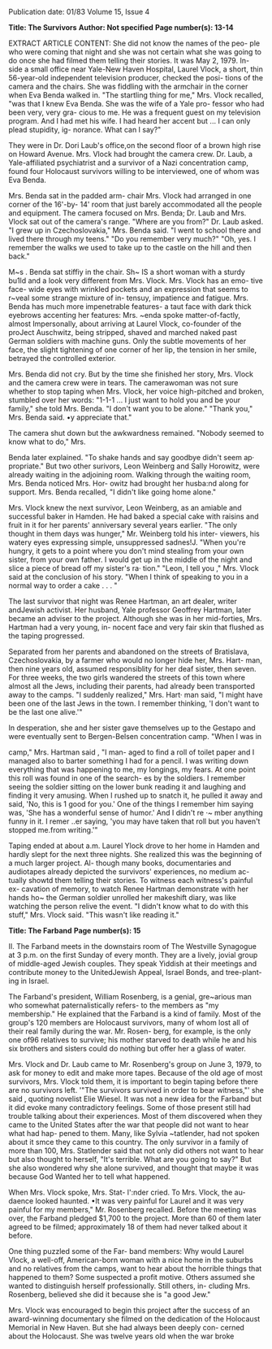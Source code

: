 Publication date: 01/83
Volume 15, Issue 4

**Title: The Survivors**
**Author: Not specified**
**Page number(s): 13-14**

EXTRACT ARTICLE CONTENT:
She did not know the names of the peo-
ple who were coming that night and 
she was not certain what she was going 
to do once she had filmed them telling 
their stories. It was May 2, 1979. In-
side a small office near Yale-New 
Haven Hospital, 
Laurel Vlock, a 
short, thin 56-year-old independent 
television producer, checked the posi-
tions of the camera and the chairs. She 
was fiddling with the armchair in the 
corner when Eva Benda walked in. 
"The startling thing for me," Mrs. 
Vlock recalled, "was that I knew Eva 
Benda. She was the wife of a Yale pro-
fessor who had been very, very gra-
cious to me. He was a frequent guest 
on my television program. And I had 
met his wife. I had heard her accent 
but ... I can only plead stupidity, ig-
norance. What can I say?" 

They were in Dr. Dori Laub's 
office,on the second floor of a brown 
high rise on Howard Avenue. Mrs. 
Vlock had brought the camera crew. 
Dr. Laub, a Yale-affiliated psychiatrist 
and a survivor of a Nazi concentration 
camp, found four Holocaust survivors 
willing to be interviewed, one of whom 
was Eva Benda. 

Mrs. Benda sat in the padded arm-
chair Mrs. Vlock had arranged in one 
corner of the 16'-by- 14' room that just 
barely accommodated all the people 
and equipment. The camera focused 
on Mrs. Benda; Dr. Laub and Mrs. 
Vlock sat out of the camera's range. 
"Where are you from?" Dr. Laub 
asked. 
"I grew up in Czechoslovakia," Mrs. 
Benda said. "I went to school there and 
lived there through my teens." 
"Do you remember very much?" 
"Oh, yes. I remember the walks we 
used to take up to the castle on the hill 
and then back." 

M~s . Benda sat stiffiy in the chair. 
Sh~ IS a short woman with a sturdy 
bu1ld and a look very different from 
Mrs. Vlock. Mrs. Vlock has an emo-
tive face- wide eyes with wrinkled 
pockets and an expression that seems 
to r~veal some strange mixture of in-
tensuy, impatience and fatigue. Mrs. 
Benda has much more impenetrable 
features- a taut face with dark thick 
eyebrows accenting her features: Mrs. 
~enda spoke matter-of-factly, almost 
Impersonally, 
about arriving at 
Laurel Vlock, co-founder of the proJect 
Auschwitz, being stripped, 
shaved 
and marched naked past German 
soldiers with machine guns. Only the 
subtle movements of her face, the 
slight tightening of one corner of her 
lip, the tension in her smile, betrayed 
the controlled exterior. 

Mrs. Benda did not cry. But by the 
time she finished her story, Mrs. Vlock 
and the camera crew were in tears. 
The camerawoman 
was not sure 
whether to stop taping when Mrs. 
Vlock, her voice high-pitched and 
broken, stumbled over her words: 
"1-1-1 ... I just want to hold you 
and be your family," she told Mrs. 
Benda. "I don't want you to be alone." 
"Thank you," Mrs. Benda said. •y 
appreciate that." 

The camera shut down but the 
awkwardness remained. "Nobody 
seemed to know what to do," Mrs. 


Benda later explained. "To shake 
hands and say goodbye didn't seem ap· 
propriate." But two other surivors, 
Leon Weinberg and Sally Horowitz, 
were already waiting in the adjoining 
room. Walking through the waiting 
room, Mrs. Benda noticed Mrs. Hor-
owitz had brought her husba:nd along 
for support. Mrs. Benda recalled, "I 
didn't like going home alone." 

Mrs. Vlock knew the next survivor, 
Leon Weinberg, as an amiable and 
successful baker in Hamden. He had 
baked a special cake with raisins and 
fruit in it for her parents' anniversary 
several years earlier. 
"The only thought in them days was 
hunger," Mr. Weinberg told his inter-
viewers, his watery eyes expressing 
simple, unsuppressed sadnes!J. "When 
you're hungry, it gets to a point where 
you don't mind stealing from your own 
sister, from your own father. I would 
get up in the middle of the night and 
slice a piece of bread off my sister's ra· 
tion." 
"Leon, I tell you ," Mrs. Vlock said 
at the conclusion of his story. "When I 
think of speaking to you in a normal 
way to order a cake . . . " 

The last survivor that night was 
Renee Hartman, an art dealer, writer 
andJewish activist. Her husband, Yale 
professor Geoffrey Hartman, later 
became an adviser to the project. 
Although she was in her mid-forties, 
Mrs. Hartman had a very young, in-
nocent face and very fair skin that 
flushed as the taping progressed. 

Separated from her parents and 
abandoned on the streets of Bratislava, 
Czechoslovakia, by a farmer who 
would no longer hide her, Mrs. Hart-
man, then nine years old, assumed 
responsiblity for her deaf sister, then 
seven. For three weeks, the two girls 
wandered the streets of this town where 
almost all the Jews, including their 
parents, had already been transported 
away to the camps. 
"I suddenly realized," Mrs. Hart· 
man said, "I might have been one of 
the last Jews in the town. I remember 
thinking, 'I don't want to be the last 
one alive.'" 

In desperation, she and her sister 
gave themselves up to the Gestapo and 
were eventually sent to Bergen-Belsen 
concentration camp. "When I was in 


camp," Mrs. Hartman said , "I man-
aged to find a roll of toilet paper and I 
managed also to barter something I 
had for a pencil. I was writing down 
everything that was happening to me, 
my longings, my fears. At one point 
this roll was found in one of the search-
es by the soldiers. I remember seeing 
the soldier sitting on the lower bunk 
reading it and laughing and finding it 
very amusing. When I rushed up to 
snatch it, he pulled it away and said, 
'No, this is 1 
good for you.' One of 
the things I remember him saying was, 
'She has a wonderful sense of humor.' 
And I didn't re ·~ mber anything funny 
in it. I remer ..er saying, 'you may 
have taken that roll but you haven't 
stopped me.from writing.'" 

Taping ended at about 
a.m. 
Laurel Ylock drove to her home in 
Hamden and hardly slept for the next 
three nights. She realized this was the 
beginning of a much larger project. Al-
though many books, documentaries 
and audiotapes already depicted the 
survivors' experiences, no medium ac-
tually showtd them telling their stories. 
To witness each witness's painful ex-
cavation of memory, to watch Renee 
Hartman demonstrate with her hands 
ho~ the German soldier unrolled her 
makeshift diary, was like watching the 
person relive the event. 
"I didn't know what to do with this 
stuff," Mrs. Vlock said. "This wasn't 
like reading it." 



**Title: The Farband**
**Page number(s): 15**

II. 
The Farband meets in the downstairs 
room of The Westville Synagogue at 3 
p.m. on the first Sunday of every 
month. They are a lively, jovial group 
of middle-aged Jewish couples. They 
speak Yiddish at their meetings and 
contribute money to the UnitedJewish 
Appeal, Israel Bonds, and tree-plant-
ing in Israel. 

The Farband's president, William 
Rosenberg, is a genial, gre~arious man 
who somewhat paternalistically refers-
to the members as "my membership." 
He explained that the Farband is a 
kind of family. Most of the group's 120 
members are Holocaust survivors, 
many of whom lost all of their real 
family during the war. Mr. Rosen-
berg, for example, is the only one of96 
relatives to survive; his mother starved 
to death while he and his six brothers 
and sisters could do nothing but offer 
her a glass of water. 

Mrs. Vlock and Dr. Laub came to 
Mr. Rosenberg's group on June 3, 
1979, to ask for money to edit and 
make more tapes. Because of the old 
age of most survivors, Mrs. Vlock told 
them, it is important to begin taping 
before there are no survivors left. 
'"The survivors survived in order to 
bear witness,"' she 
said , 
quoting 
novelist Elie Wiesel. It was not a new 
idea for the Farband but it did evoke 
many contradictory feelings. Some of 
those present still had trouble talking 
about their experiences. Most of them 
discovered when they came to the 
United States after the war that people 
did not want to hear what had hap-
pened to them. Many, like Sylvia 
~tatlender, had not spoken about it 
smce they came to this country. The 
only survivor in a family of more than 
100, Mrs. Statlender said that not only 
did others not want to hear but also 
thought to herself, "It's terrible. What 
are you going to say?" But she also 
wondered why she alone survived, and 
thought that maybe it was because God 
Wanted her to tell what happened. 

When Mrs. Vlock spoke, Mrs. Stat-
l':nder cried. To Mrs. Vlock, the au-
daence looked haunted. 
•It was very painful for Laurel and it 
was very painful for my members," 
Mr. Rosenberg recalled. Before the 
meeting was over, 
the 
Farband 
pledged $1,700 to the project. More 
than 60 of them later agreed to be 
filmed; approximately 18 of them had 
never talked about it before. 

One thing puzzled some of the Far-
band members: Why would Laurel 
Vlock, a 
well-off, American-born 
woman with a nice home in the 
suburbs and no relatives from the 
camps, want to hear about the horrible 
things that happened to them? Some 
suspected a profit motive. Others 
assumed she wanted to distinguish 
herself professionally. Still others, in-
cluding Mrs. Rosenberg, believed she 
did it because she is "a good Jew." 

Mrs. Vlock was encouraged to begin 
this project after the success of an 
award-winning documentary she 
filmed on the dedication of the 
Holocaust Memorial in New Haven. 
But she had always been deeply con-
cerned about the Holocaust. She was 
twelve years old when the war broke